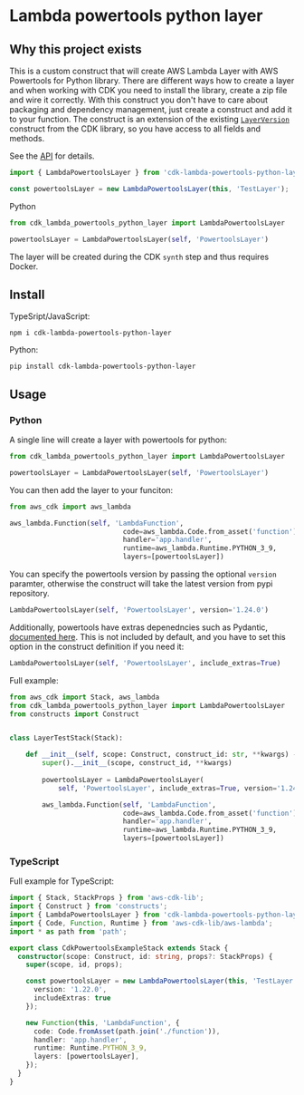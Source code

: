 # Lambda powertools python layer

## Why this project exists

This is a custom construct that will create AWS Lambda Layer with AWS Powertools for Python library. There are different
ways how to create a layer and when working with CDK you need to install the library, create a zip file and wire it
correctly. With this construct you don't have to care about packaging and dependency management, just create a construct
and add it to your function. The construct is an extension of the
existing [`LayerVersion`](https://docs.aws.amazon.com/cdk/api/v1/docs/@aws-cdk_aws-lambda.LayerVersion.html) construct
from the CDK library, so you have access to all fields and methods.

See the [API](API.md) for details.

```typescript
import { LambdaPowertoolsLayer } from 'cdk-lambda-powertools-python-layer';

const powertoolsLayer = new LambdaPowertoolsLayer(this, 'TestLayer');
```

Python

```python
from cdk_lambda_powertools_python_layer import LambdaPowertoolsLayer

powertoolsLayer = LambdaPowertoolsLayer(self, 'PowertoolsLayer')
```

The layer will be created during the CDK `synth` step and thus requires Docker.

## Install

TypeSript/JavaScript:

```shell
npm i cdk-lambda-powertools-python-layer
```

Python:

```shell
pip install cdk-lambda-powertools-python-layer
```

## Usage

### Python

A single line will create a layer with powertools for python:

```python
from cdk_lambda_powertools_python_layer import LambdaPowertoolsLayer

powertoolsLayer = LambdaPowertoolsLayer(self, 'PowertoolsLayer')
```

You can then add the layer to your funciton:

```python
from aws_cdk import aws_lambda

aws_lambda.Function(self, 'LambdaFunction',
                            code=aws_lambda.Code.from_asset('function'),
                            handler='app.handler',
                            runtime=aws_lambda.Runtime.PYTHON_3_9,
                            layers=[powertoolsLayer])
```

You can specify the powertools version by passing the optional `version` paramter, otherwise the construct will take the
latest version from pypi repository.

```python
LambdaPowertoolsLayer(self, 'PowertoolsLayer', version='1.24.0')
```

Additionally, powertools have extras depenedncies such as
Pydantic, [documented here](https://awslabs.github.io/aws-lambda-powertools-python/latest/#lambda-layer). This is not
included by default, and you have to set this option in the construct definition if you need it:

```python
LambdaPowertoolsLayer(self, 'PowertoolsLayer', include_extras=True)
```

Full example:

```python
from aws_cdk import Stack, aws_lambda
from cdk_lambda_powertools_python_layer import LambdaPowertoolsLayer
from constructs import Construct


class LayerTestStack(Stack):

    def __init__(self, scope: Construct, construct_id: str, **kwargs) -> None:
        super().__init__(scope, construct_id, **kwargs)
        
        powertoolsLayer = LambdaPowertoolsLayer(
            self, 'PowertoolsLayer', include_extras=True, version='1.24.0')

        aws_lambda.Function(self, 'LambdaFunction',
                            code=aws_lambda.Code.from_asset('function'),
                            handler='app.handler',
                            runtime=aws_lambda.Runtime.PYTHON_3_9,
                            layers=[powertoolsLayer])

```

### TypeScript 

Full example for TypeScript:

```typescript
import { Stack, StackProps } from 'aws-cdk-lib';
import { Construct } from 'constructs';
import { LambdaPowertoolsLayer } from 'cdk-lambda-powertools-python-layer';
import { Code, Function, Runtime } from 'aws-cdk-lib/aws-lambda';
import * as path from 'path';

export class CdkPowertoolsExampleStack extends Stack {
  constructor(scope: Construct, id: string, props?: StackProps) {
    super(scope, id, props);

    const powertoolsLayer = new LambdaPowertoolsLayer(this, 'TestLayer', {
      version: '1.22.0',
      includeExtras: true
    });

    new Function(this, 'LambdaFunction', {
      code: Code.fromAsset(path.join('./function')),
      handler: 'app.handler',
      runtime: Runtime.PYTHON_3_9,
      layers: [powertoolsLayer],
    });
  }
}

```

